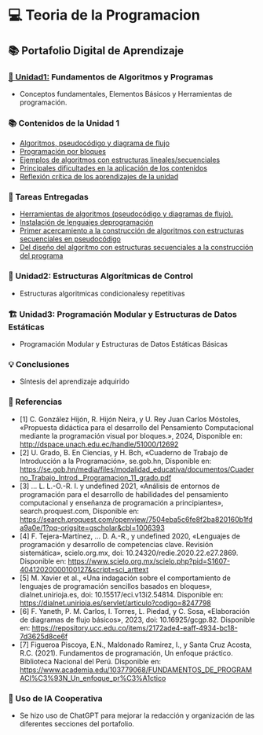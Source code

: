 # 💻 Teoria de la Programacion

## 📚 Portafolio Digital de Aprendizaje

### [🧠 Unidad1:](../Unidad1) Fundamentos de Algoritmos y Programas
* Conceptos fundamentales, Elementos Básicos y Herramientas de programación.

### 📚 Contenidos de la Unidad 1

- [Algoritmos, pseudocódigo y diagrama de flujo](../Unidad1/Contenidos-de-la-unidad/Algoritmos-pseudocodigo-diagrama-de-flujo.md)
- [Programación por bloques](../Unidad1/Contenidos-de-la-unidad/Programacion-por-bloques.md)
- [Ejemplos de algoritmos con estructuras lineales/secuenciales](../Unidad1/Contenidos-de-la-unidad/Ejemplos-de-algoritmos-con-estructuras-lineales.md)
- [Principales dificultades en la aplicación de los contenidos](../Unidad1/Contenidos-de-la-unidad/Principales-dificultades-en-la-aplicacion-de-los-contenidos.md)
- [Reflexión crítica de los aprendizajes de la unidad](../Unidad1/Contenidos-de-la-unidad/Reflexion-critica-de-los-aprendizajes-de-la-unidad.md)

### 📝 Tareas Entregadas
- [Herramientas de algoritmos (pseudocódigo y diagramas de flujo).](../Unidad1/Tareas-entregadas/Herramientas-de-algoritmos(pseudocodigo-y-diagramas-de-flujo).md)
- [Instalación de lenguajes deprogramación](https://drive.google.com/file/d/1dkbQGZ1W79-6BM2CxpaS2TY3_36FrwqO/view?usp=drive_link)
- [Primer acercamiento a la construcción de algoritmos con estructuras secuenciales en pseudocódigo](https://drive.google.com/file/d/1aj_NMdGEL0P8htffoL4y_JkhmwHxKd4N/view?usp=sharing)
- [Del diseño del algoritmo con estructuras secuenciales a la construcción del programa](https://drive.google.com/file/d/1VWNXRcWPszmpdcCuWPwyLMrzieFipY4e/view?usp=sharing)




### 🔄 Unidad2: Estructuras Algorítmicas de Control
*   Estructuras algoritmicas condicionalesy repetitivas 

### 🏗️ Unidad3: Programación Modular y Estructuras de Datos Estáticas
* Programación Modular y Estructuras de Datos Estáticas Básicas 

### 💡 Conclusiones
* Síntesis del aprendizaje adquirido 

### 📖 Referencias
* [1]	C. González Hijón, R. Hijón Neira, y U. Rey Juan Carlos Móstoles, «Propuesta didáctica para el desarrollo del Pensamiento Computacional mediante la programación visual por bloques.», 2024, Disponible en: http://dspace.unach.edu.ec/handle/51000/12692
* [2]	U. Grado, B. En Ciencias, y H. Bch, «Cuaderno de Trabajo de Introducción a la Programación», se.gob.hn, Disponible en: https://se.gob.hn/media/files/modalidad_educativa/documentos/Cuaderno_Trabajo_Introd._Programacion_11_grado.pdf
* [3]	… L. L.-O.-R. I. y  undefined 2021, «Análisis de entornos de programación para el desarrollo de habilidades del pensamiento computacional y enseñanza de programación a principiantes», search.proquest.com, Disponible en: https://search.proquest.com/openview/7504eba5c6fe8f2ba820160b1fda9a0e/1?pq-origsite=gscholar&cbl=1006393
* [4]	F. Tejera-Martínez, … D. A.-R., y  undefined 2020, «Lenguajes de programación y desarrollo de competencias clave. Revisión sistemática», scielo.org.mx, doi: 10.24320/redie.2020.22.e27.2869. Disponible en: https://www.scielo.org.mx/scielo.php?pid=S1607-40412020000100127&script=sci_arttext
* [5]	M. Xavier et al., «Una indagación sobre el comportamiento de lenguajes de programación sencillos basados en bloques», dialnet.unirioja.es, doi: 10.15517/eci.v13i2.54814. Disponible en: https://dialnet.unirioja.es/servlet/articulo?codigo=8247798
* [6]	F. Yaneth, P. M. Carlos, I. Torres, L. Piedad, y C. Sosa, «Elaboración de diagramas de flujo básicos», 2023, doi: 10.16925/gcgp.82. Disponible en: https://repository.ucc.edu.co/items/2172ade4-eaff-4934-bc18-7d3625d8ce6f
* [7] Figueroa Piscoya, E.N., Maldonado Ramirez, I., y Santa Cruz Acosta, R.C. (2021). Fundamentos de programación, Un enfoque práctico. Biblioteca
Nacional del Perú. Disponible en:
https://www.academia.edu/103779068/FUNDAMENTOS_DE_PROGRAMACI%C3%93N_Un_enfoque_pr%C3%A1ctico

### 🤖 Uso de IA Cooperativa
* Se hizo uso de ChatGPT para mejorar la redacción y organización de las diferentes secciones del portafolio.
